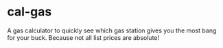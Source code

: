 # cal-gas
A gas calculator to quickly see which gas station gives you the most bang for your buck. Because not all list prices are absolute!
